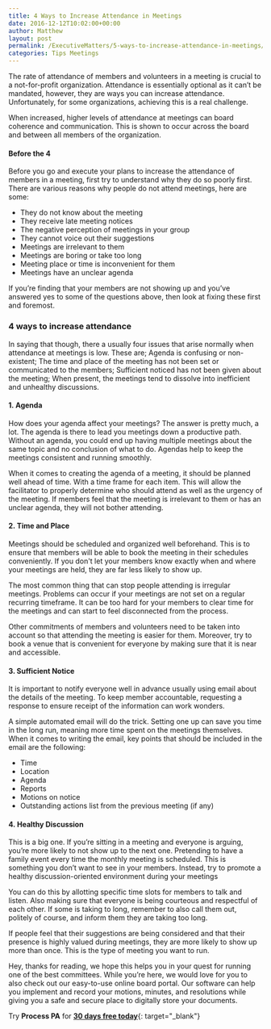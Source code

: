 ```yaml
---
title: 4 Ways to Increase Attendance in Meetings
date: 2016-12-12T10:02:00+00:00
author: Matthew
layout: post
permalink: /ExecutiveMatters/5-ways-to-increase-attendance-in-meetings/
categories: Tips Meetings
---
```


The rate of attendance of members and volunteers in a meeting is crucial to a not-for-profit organization. Attendance is essentially optional as it can’t be mandated, however, they are ways you can increase attendance. Unfortunately, for some organizations, achieving this is a real challenge.

When increased, higher levels of attendance at meetings can board coherence and communication. This is shown to occur across the board and between all members of the organization.

#### Before the 4

Before you go and execute your plans to increase the attendance of members in a meeting, first try to understand why they do so poorly first. There are various reasons why people do not attend meetings, here are some:

* They do not know about the meeting
* They receive late meeting notices
* The negative perception of meetings in your group
* They cannot voice out their suggestions
* Meetings are irrelevant to them
* Meetings are boring or take too long
* Meeting place or time is inconvenient for them
* Meetings have an unclear agenda

If you’re finding that your members are not showing up and you’ve answered yes to some of the questions above, then look at fixing these first and foremost.

### 4 ways to increase attendance

In saying that though, there a usually four issues that arise normally when attendance at meetings is low. These are; Agenda is confusing or non-existent; The time and place of the meeting has not been set or communicated to the members; Sufficient noticed has not been given about the meeting; When present, the meetings tend to dissolve into inefficient and unhealthy discussions.

#### **1\.**&nbsp;**Agenda**

How does your agenda affect your meetings? The answer is pretty much, a lot. The agenda is there to lead you meetings down a productive path. Without an agenda, you could end up having multiple meetings about the same topic and no conclusion of what to do. Agendas help to keep the meetings consistent and running smoothly.

When it comes to creating the agenda of a meeting, it should be planned well ahead of time. With a time frame for each item. This will allow the facilitator to properly determine who should attend as well as the urgency of the meeting. If members feel that the meeting is irrelevant to them or has an unclear agenda, they will not bother attending.

#### **2\.**&nbsp;**Time and Place**

Meetings should be scheduled and organized well beforehand. This is to ensure that members will be able to book the meeting in their schedules conveniently. If you don't let your members know exactly when and where your meetings are held, they are far less likely to show up.

The most common thing that can stop people attending is irregular meetings. Problems can occur if your meetings are not set on a regular recurring timeframe. It can be too hard for your members to clear time for the meetings and can start to feel disconnected from the process.

Other commitments of members and volunteers need to be taken into account so that attending the meeting is easier for them. Moreover, try to book a venue that is convenient for everyone by making sure that it is near and accessible.

#### **3\. Sufficient**&nbsp;**Notice**

It is important to notify everyone well in advance usually using email about the details of the meeting. To keep member accountable, requesting a response to ensure receipt of the information can work wonders.

A simple automated email will do the trick. Setting one up can save you time in the long run, meaning more time spent on the meetings themselves. When it comes to writing the email, key points that should be included in the email are the following:

* Time
* Location
* Agenda
* Reports
* Motions on notice
* Outstanding actions list from the previous meeting (if any)

#### **4\.**&nbsp;**Healthy Discussion**

This is a big one. If you’re sitting in a meeting and everyone is arguing, you’re more likely to not show up to the next one. Pretending to have a family event every time the monthly meeting is scheduled. This is something you don’t want to see in your members. Instead, try to promote a healthy discussion-oriented environment during your meetings

You can do this by allotting specific time slots for members to talk and listen. Also making sure that everyone is being courteous and respectful of each other. If some is taking to long, remember to also call them out, politely of course, and inform them they are taking too long.

If people feel that their suggestions are being considered and that their presence is highly valued during meetings, they are more likely to show up more than once. This is the type of meeting you want to run.

Hey, thanks for reading, we hope this helps you in your quest for running one of the best committees. While you’re here, we would love for you to also check out our easy-to-use online board portal. Our software can help you implement and record your motions, minutes, and resolutions while giving you a safe and secure place to digitally store your documents.

Try&nbsp;**Process PA**&nbsp;for&nbsp;[**30 days free today**](https://processpa.com/ExecutiveMatters/?utm_source=Medium&amp;utm_medium=referral&amp;utm_campaign=pub&amp;utm_term=attendance){: target="_blank"}